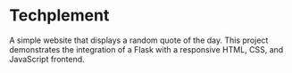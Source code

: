 # Techplement
A simple website that displays a random quote of the day. This project demonstrates the integration of a Flask with a responsive HTML, CSS, and JavaScript frontend.  
